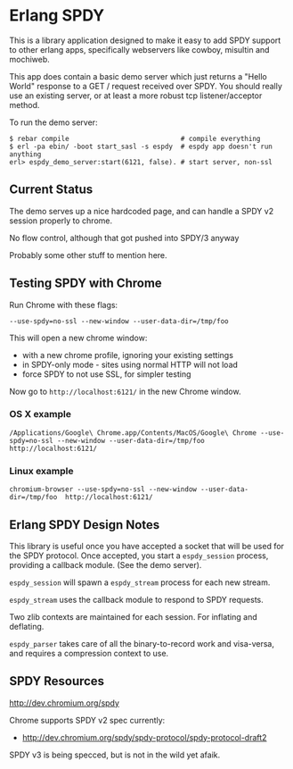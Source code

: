 Erlang SPDY 
===========

This is a library application designed to make it easy to add SPDY support to
other erlang apps, specifically webservers like cowboy, misultin and mochiweb.

This app does contain a basic demo server which just returns a "Hello World"
response to a GET / request received over SPDY. You should really use an
existing server, or at least a more robust tcp listener/acceptor method.

To run the demo server:

    $ rebar compile                            # compile everything
    $ erl -pa ebin/ -boot start_sasl -s espdy  # espdy app doesn't run anything
    erl> espdy_demo_server:start(6121, false). # start server, non-ssl

Current Status
--------------

The demo serves up a nice hardcoded page, and can handle a SPDY v2 session
properly to chrome.

No flow control, although that got pushed into SPDY/3 anyway

Probably some other stuff to mention here.

Testing SPDY with Chrome
------------------------

Run Chrome with these flags:

    --use-spdy=no-ssl --new-window --user-data-dir=/tmp/foo

This will open a new chrome window:

* with a new chrome profile, ignoring your existing settings
* in SPDY-only mode - sites using normal HTTP will not load
* force SPDY to not use SSL, for simpler testing

Now go to `http://localhost:6121/` in the new Chrome window.

### OS X example
    /Applications/Google\ Chrome.app/Contents/MacOS/Google\ Chrome --use-spdy=no-ssl --new-window --user-data-dir=/tmp/foo http://localhost:6121/ 

### Linux example
    chromium-browser --use-spdy=no-ssl --new-window --user-data-dir=/tmp/foo  http://localhost:6121/ 

Erlang SPDY Design Notes
------------------------

This library is useful once you have accepted a socket that will be used for
the SPDY protocol. Once accepted, you start a `espdy_session` process,
providing a callback module. (See the demo server).

`espdy_session` will spawn a `espdy_stream` process for each new stream.

`espdy_stream` uses the callback module to respond to SPDY requests.

Two zlib contexts are maintained for each session. For inflating and deflating.

`espdy_parser` takes care of all the binary-to-record work and visa-versa, and
requires a compression context to use.

SPDY Resources
--------------
http://dev.chromium.org/spdy

Chrome supports SPDY v2 spec currently: 

* http://dev.chromium.org/spdy/spdy-protocol/spdy-protocol-draft2

SPDY v3 is being specced, but is not in the wild yet afaik.
